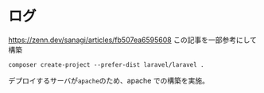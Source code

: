 # ログ

https://zenn.dev/sanagi/articles/fb507ea6595608 この記事を一部参考にして構築

```shell
composer create-project --prefer-dist laravel/laravel .
```

デプロイするサーバが`apache`のため、apache での構築を実施。
